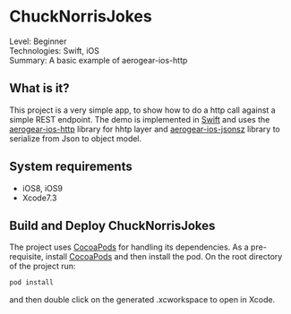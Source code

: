 ChuckNorrisJokes
================
Level: Beginner  
Technologies: Swift, iOS  
Summary: A basic example of aerogear-ios-http  

What is it?
-----------

This project is a very simple app, to show how to do a http call against a simple REST endpoint. The demo is implemented in [Swift](https://developer.apple.com/swift/) and uses the [aerogear-ios-http](https://github.com/aerogear/aerogear-ios-http) library for hhtp layer and [aerogear-ios-jsonsz](https://github.com/aerogear/aerogear-ios-jsonsz) library to serialize from Json to object model. 

System requirements
-------------------
- iOS8, iOS9
- Xcode7.3

Build and Deploy ChuckNorrisJokes
---------------------------------

The project uses [CocoaPods](http://cocoapods.org) for handling its dependencies. As a pre-requisite, install [CocoaPods](http://cocoapods.org) and then install the pod. On the root directory of the project run:


```bash
pod install
```

and then double click on the generated .xcworkspace to open in Xcode.

